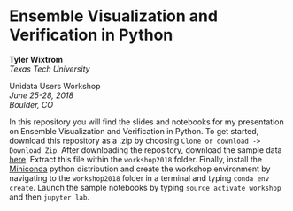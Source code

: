 # Ensemble Visualization and Verification in Python

**Tyler Wixtrom**<br>
*Texas Tech University*<br>

Unidata Users Workshop<br>
*June 25-28, 2018<br>
Boulder, CO*


In this repository you will find the slides and notebooks for my presentation on Ensemble
Visualization and Verification in Python. To get started, download this repository as a
 .zip by choosing `Clone or download -> Download Zip`. After downloading the repository,
 download the sample data
 [here](https://drive.google.com/open?id=11I31FX3cZNZ12dTRG-4g4r6ZReywdE2k).
 Extract this file within the `workshop2018` folder. Finally, install the
[Miniconda](https://conda.io/miniconda.html) python distribution and create the workshop
environment by navigating to the `workshop2018` folder in a terminal and typing
`conda env create`. Launch the sample notebooks by typing `source activate workshop`
and then `jupyter lab`.
